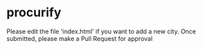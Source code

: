 # procurify

Please edit the file 'index.html' if you want to add a new city.  Once submitted, please make a Pull Request for approval
